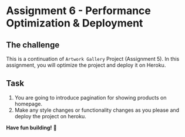 # Assignment 6 - Performance Optimization & Deployment

## The challenge

This is a continuation of `Artwork Gallery` Project (Assignment 5). In this assignment, you will optimize the project and deploy it on Heroku.

## Task

1. You are going to introduce pagination for showing products on homepage.
2. Make any style changes or functionality changes as you please and deploy the project on heroku.

**Have fun building!** 🚀
